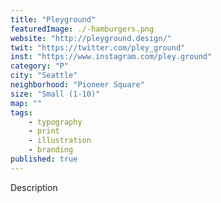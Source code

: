 ```yaml
---
title: "Pleyground"
featuredImage: ./-hamburgers.png
website: "http://pleyground.design/"
twit: "https://twitter.com/pley_ground"
inst: "https://www.instagram.com/pley.ground"
category: "P"
city: "Seattle"
neighborhood: "Pioneer Square"
size: "Small (1-10)"
map: ""
tags:
    - typography
    - print
    - illustration
    - branding
published: true
---
```


Description
